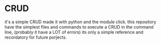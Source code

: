 # CRUD
it's a simple CRUD made it with python and the module click.
this repository have the simplest files and commands to execute a CRUD in the command line, (probably it have a LOT of errors) its only a simple reference and recordatory for future porjects.

